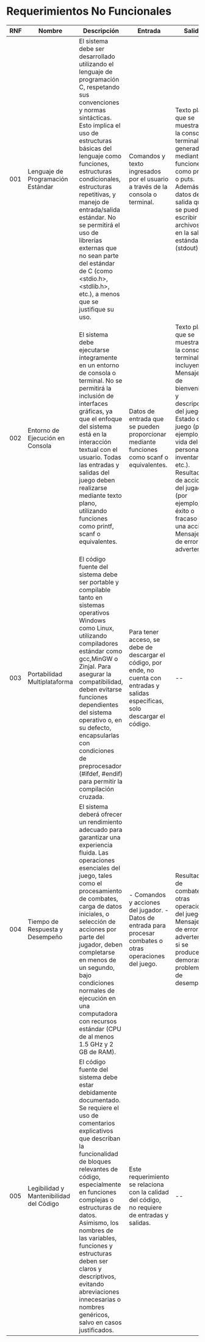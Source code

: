 # Requerimientos No Funcionales
| RNF | Nombre | Descripción | Entrada| Salida
|--|--|--|--|--|
|001|Lenguaje de Programación Estándar|El sistema debe ser desarrollado utilizando el lenguaje de programación C, respetando sus convenciones y normas sintácticas. Esto implica el uso de estructuras básicas del lenguaje como funciones, estructuras condicionales, estructuras repetitivas, y manejo de entrada/salida estándar. No se permitirá el uso de librerías externas que no sean parte del estándar de C (como <stdio.h>, <stdlib.h>, etc.), a menos que se justifique su uso.|Comandos y texto ingresados por el usuario a través de la consola o terminal.|Texto plano que se muestra en la consola o terminal, generado mediante funciones como printf o puts. Además de datos de salida que se pueden escribir en archivos o en la salida estándar (stdout).|
|002|Entorno de Ejecución en Consola|El sistema debe ejecutarse íntegramente en un entorno de consola o terminal. No se permitirá la inclusión de interfaces gráficas, ya que el enfoque del sistema está en la interacción textual con el usuario. Todas las entradas y salidas del juego deben realizarse mediante texto plano, utilizando funciones como printf, scanf o equivalentes.|Datos de entrada que se pueden proporcionar mediante funciones como scanf o equivalentes.|Texto plano que se muestra en la consola o terminal, incluyendo: Mensajes de bienvenida y descripción del juego. Estado del juego (por ejemplo, vida del personaje, inventario, etc.). Resultados de acciones del jugador (por ejemplo, éxito o fracaso en una acción). Mensajes de error o advertencia.|
|003|Portabilidad Multiplataforma|El código fuente del sistema debe ser portable y compilable tanto en sistemas operativos Windows como Linux, utilizando compiladores estándar como gcc,MinGW o ZinjaI. Para asegurar la compatibilidad, deben evitarse funciones dependientes del sistema operativo o, en su defecto, encapsularlas con condiciones de preprocesador (#ifdef, #endif) para permitir la compilación cruzada.|Para tener acceso, se debe de descargar el código, por ende, no cuenta con entradas y salidas específicas, solo descargar el código.|--|
|004|Tiempo de Respuesta y Desempeño|El sistema deberá ofrecer un rendimiento adecuado para garantizar una experiencia fluida. Las operaciones esenciales del juego, tales como el procesamiento de combates, carga de datos iniciales, o selección de acciones por parte del jugador, deben completarse en menos de un segundo, bajo condiciones normales de ejecución en una computadora con recursos estándar (CPU de al menos 1.5 GHz y 2 GB de RAM).|- Comandos y acciones del jugador. -Datos de entrada para procesar combates o otras operaciones del juego.|Resultados de combates u otras operaciones del juego. Mensajes de error o advertencia si se producen demoras o problemas de desempeño.|
|005|Legibilidad y Mantenibilidad del Código|El código fuente del sistema debe estar debidamente documentado. Se requiere el uso de comentarios explicativos que describan la funcionalidad de bloques relevantes de código, especialmente en funciones complejas o estructuras de datos. Asimismo, los nombres de las variables, funciones y estructuras deben ser claros y descriptivos, evitando abreviaciones innecesarias o nombres genéricos, salvo en casos justificados.|Este requerimiento se relaciona con la calidad del código, no requiere de entradas y salidas.|--|

